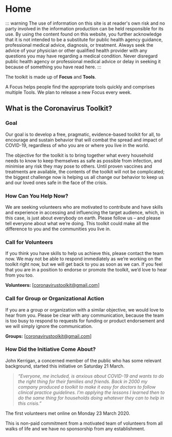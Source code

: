 # Home

::: warning
The use of information on this site is at reader's own risk and no party involved in the information production can be held responsible for its use. By using the content found on this website, you further acknowledge that it is not intended to be a substitute for public health agency guidance, professional medical advice, diagnosis, or treatment. Always seek the advice of your physician or other qualified health provider with any questions you may have regarding a medical condition. Never disregard public health agency or professional medical advice or delay in seeking it because of something you have read here.
:::

The toolkit is made up of **Focus** and **Tools**.

A Focus helps people find the appropriate tools quickly and comprises multiple Tools. We plan to release a new Focus every week.

## What is the Coronavirus Toolkit?

### Goal

Our goal is to develop a free, pragmatic, evidence-based toolkit for all, to encourage and sustain behavior that will combat the spread and impact of COVID-19, regardless of who you are or where you live in the world.

The objective for the toolkit is to bring together what every household needs to know to keep themselves as safe as possible from infection, and minimise any risk they may pose to others. Until proven vaccines and treatments are available, the contents of the toolkit will not be complicated; the biggest challenge now is helping us all change our behavior to keep us and our loved ones safe in the face of the crisis.

### How Can You Help Now?

We are seeking volunteers who are motivated to contribute and have skills and experience in accessing and influencing the target audience, which, in this case, is just about everybody on earth. Please follow us – and please tell everyone about what we’re doing. This toolkit could make all the difference to you and the communities you live in.

### Call for Volunteers

If you think you have skills to help us achieve this, please contact the team now. We may not be able to respond immediately as we’re working on the toolkit right now, but we will get back to you as soon as we can. If you feel that you are in a position to endorse or promote the toolkit, we’d love to hear from you too.

**Volunteers:** [coronavirustoolkit@gmail.com]

### Call for Group or Organizational Action

If you are a group or organization with a similar objective, we would love to hear from you. Please be clear with any communication, because the team is too busy to respond to requests for funding or product endorsement and we will simply ignore the communication.

**Groups:** [coronavirustoolkit@gmail.com]

### How Did the Initiative Come About?

John Kerrigan, a concerned member of the public who has some relevant background, started this initiative on Saturday 21 March.

> _“Everyone, me included, is anxious about COVID-19 and wants to do the right thing for their families and friends. Back in 2000 my company produced a toolkit to make it easy for doctors to follow clinical practice guidelines. I’m applying the lessons I learned then to do the same thing for households doing whatever they can to help in this crisis.”_

The first volunteers met online on Monday 23 March 2020.

This is non-paid commitment from a motivated team of volunteers from all walks of life and we have no sponsorship from any establishment.
